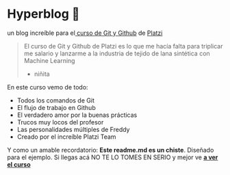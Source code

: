 # Hyperblog 💚
un blog increíble para el[ curso de Git y Github](http://platzi.com/cursos/git-github/ " curso de Git y Github") de [Platzi](http://platzi.com "Platzi")
> El curso de Git y Github de Platzi es lo que me hacía falta para triplicar me salario y lanzarme a la industria de tejido de lana sintética con Machine Learning
> - niñita

En este curso vemo de todo: 
* Todos los comandos de Git
* El flujo de trabajo en Github
* El verdadero amor por la buenas prácticas
* Trucos muy locos del profesor
* Las personalidades múltiples de Freddy
* Creado por el increíble Platzi Team

Y como un amable recordatorio: **Este readme.md es un chiste**. Diseñado para el ejemplo. Si llegas acá NO TE LO TOMES EN SERIO y mejor ve [**a ver el curso**](http://platzi.com/cursos/git-github/ "a ver el curso")